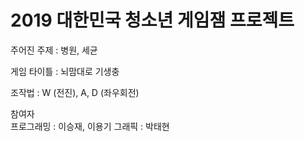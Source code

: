 # 2019 대한민국 청소년 게임잼 프로젝트
  
주어진 주제 : 병원, 세균  
  
게임 타이틀 : 뇌맘대로 기생충  
  
조작법 : W (전진), A, D (좌우회전)  
  
참여자  
프로그래밍 : 이승재, 이용기
그래픽 : 박태현
